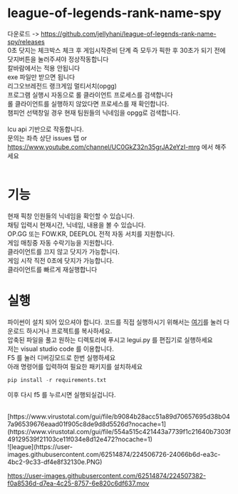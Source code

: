 # league-of-legends-rank-name-spy
다운로드 -> https://github.com/jellyhani/league-of-legends-rank-name-spy/releases <br>
0초 닷지는 체크박스 체크 후 게임시작준비 단계 즉 모두가 픽한 후 30초가 되기 전에 닷지버튼을 눌러주셔야 정상작동합니다<br>
칼바람에서는 적용 안됩니다<br>
exe 파일만 받으면 됩니다 <br>
리그오브레전드 랭크게임 멀티서치(opgg)<br>
프로그램 실행시 자동으로 롤 클라이언트 프로세스를 검색합니다<br>
롤 클라이언트를 실행하지 않았다면 프로세스를 재 확인합니다.<br>
챔피언 선택창일 경우 현재 팀원들의 닉네임을 opgg로 검색합니다.<br><br>
lcu api 기반으로 작동합니다.<br>
문의는 좌측 상단 issues 탭 or https://www.youtube.com/channel/UC0GkZ32n35grJA2eYzI-mrg 에서 해주세요<br>
<br>
# 기능
현재 픽창 인원들의 닉네임을 확인할 수 있습니다. <br>
채팅 입력시 현재시간, 닉네임, 내용을 볼 수 있습니다. <br>
OP.GG 또는 FOW.KR, DEEPLOL 전적 자동 서치를 지원합니다. <br>
게임 매칭중 자동 수락기능을 지원합니다. <br>
클라이언트를 끄지 않고 닷지가 가능합니다. <br>
게임 시작 직전 0초에 닷지가 가능합니다. <br>
클라이언트를 빠르게 재실행합니다<br>

# 실행
파이썬이 설치 되어 있으셔야 합니다.
코드를 직접 실행하시기 위해서는 [여기](https://github.com/jellyhani/League-of-Legends-rankgame-nickname-spy/archive/refs/heads/main.zip)를 눌러 다운로드 하시거나 프로젝트를 복사하세요.<br>
압축된 파일을 풀고 원하는 디렉토리에 푸시고 legui.py 를 편집기로 실행하세요<br>
저는 visual studio code 를 이용합니다.<br>
F5 를 눌러 디버깅모드로 한번 실행하세요<br>
아래 명령어를 입력하여 필요한 패키지를 설치하세요<br>
```python
pip install -r requirements.txt
```
이후 다시 f5 를 누르시면 실행되실겁니다.<br>

<br>
[https://www.virustotal.com/gui/file/b9084b28acc51a89d70657695d38b047a96539676eaad01f905c8de9d8d5526d?nocache=1](https://www.virustotal.com/gui/file/554a515c421443a7739f1c21640b7303f49129539f21103ce11f034e8d12e472?nocache=1)<br>
![league](https://user-images.githubusercontent.com/62514874/224506726-24066b6d-ea3c-4bc2-9c33-df4e8f32130e.PNG)<br>


https://user-images.githubusercontent.com/62514874/224507382-f0a8536d-d7ea-4c25-8757-6e820c6df637.mov



